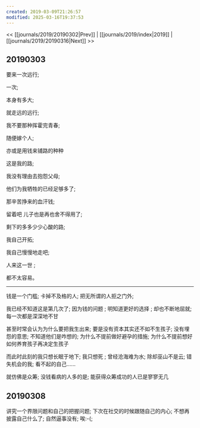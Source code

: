 ```yaml
---
created: 2019-03-09T21:26:57
modified: 2025-03-16T19:37:53
---
```


<< [[journals/2019/20190302|Prev]] | [[journals/2019/index|2019]] | [[journals/2019/20190316|Next]] >>

## 20190303

要来一次远行;

一次;

本身有多大;

就走远的远行;

我不要那种挥霍完青春;

随便嫁个人;

亦或是用钱来铺路的种种

这是我的路;

我没有理由去抱怨父母;

他们为我牺牲的已经足够多了;

那辛苦挣来的血汗钱;

留着吧 儿子也是再也舍不得用了;

剩下的多多少少心酸的路;

我自己开拓;

我自己慢慢地走吧;

人来这一世 ;

都不太容易。

---

钱是一个门槛; 卡掉不及格的人; 把无所谓的人拒之门外;

我已经不知道这是第几次了; 因为钱的问题 ; 明知道更好的选择 ; 却也不断地屈就; 每一次都是深深地不甘

甚至时常会认为为什么要把我生出来; 要是没有资本其实还不如不生孩子; 没有埋怨的意思; 不知道他们是咋想的; 为什么不提前做好避孕的措施; 为什么不提前想好如何养育孩子再决定生孩子

而此时此刻的我只想长眠于地下; 我只想死 ; 曾经沧海难为水; 除却巫山不是云; 错失机会的我; 看不起的自己......

就仿佛是众筹; 没钱看病的人多的是; 能获得众筹成功的人已是寥寥无几

## 20190308

讲究一个界限问题和自己的把握问题; 下次在社交的时候跟随自己的内心; 不想再披露自己什么了; 自然逼事没有; 唉:-(;

